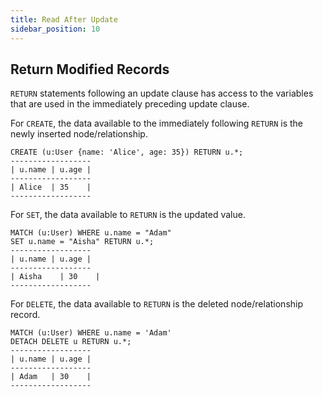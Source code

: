 ```yaml
---
title: Read After Update
sidebar_position: 10
---
```



## Return Modified Records
`RETURN` statements following an update clause has access to the variables that are used
in the immediately preceding update clause.

For `CREATE`, the data available to the immediately following `RETURN` is the newly inserted node/relationship.
```
CREATE (u:User {name: 'Alice', age: 35}) RETURN u.*;
------------------
| u.name | u.age |
------------------
| Alice  | 35    |
------------------
```

For `SET`, the data available to `RETURN` is the updated value.
```
MATCH (u:User) WHERE u.name = "Adam"
SET u.name = "Aisha" RETURN u.*;
------------------
| u.name | u.age |
------------------
| Aisha    | 30    |
------------------
```

For `DELETE`, the data available to `RETURN` is the deleted node/relationship record.
```
MATCH (u:User) WHERE u.name = 'Adam' 
DETACH DELETE u RETURN u.*;
------------------
| u.name | u.age |
------------------
| Adam   | 30    |
------------------
```
